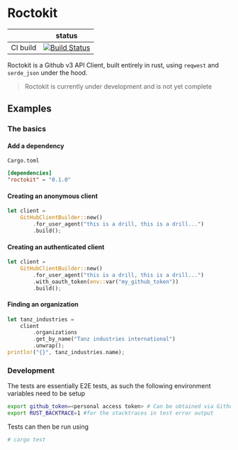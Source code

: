# Roctokit

|          |status|
|----------|------|
| CI build |[![Build Status](https://travis-ci.com/jburger/roctokit.svg?branch=master)](https://travis-ci.com/jburger/roctokit)|

Roctokit is a Github v3 API Client, built entirely in rust, using `reqwest` and `serde_json` under the hood.

> Roctokit is currently under development and is not yet complete
## Examples
### The basics
#### Add a dependency
`Cargo.toml`
```toml
[dependencies]
"roctokit" = "0.1.0"
```
#### Creating an anonymous client
```rust
let client = 
    GitHubClientBuilder::new()
        .for_user_agent("this is a drill, this is a drill...")
        .build();
```
#### Creating an authenticated client
```rust
let client = 
    GitHubClientBuilder::new()
        .for_user_agent("this is a drill, this is a drill...")
        .with_oauth_token(env::var("my_github_token"))
        .build();
```
#### Finding an organization
```rust
let tanz_industries = 
    client
        .organizations
        .get_by_name("Tanz industries international")
        .unwrap();
println!("{}", tanz_industries.name);
```

### Development

The tests are essentially E2E tests, as such the following environment variables need to be setup
```bash
export github_token=<personal access token> # Can be obtained via Github UI
export RUST_BACKTRACE=1 #for the stacktraces in test error output
```
Tests can then be run using 
```bash
# cargo test
```